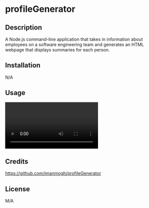 # profileGenerator

## Description
A Node.js command-line application that takes in information about employees on a software engineering team and generates an HTML webpage that displays summaries for each person.

## Installation
N/A

## Usage
![Alt text](/assets/screen-recording.mov)

## Credits
https://github.com/imanmogh/profileGenerator

## License
M/A
